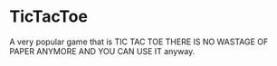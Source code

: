 # TicTacToe

A very popular game that is TIC TAC TOE
THERE IS NO WASTAGE OF PAPER ANYMORE AND YOU CAN USE IT anyway.
